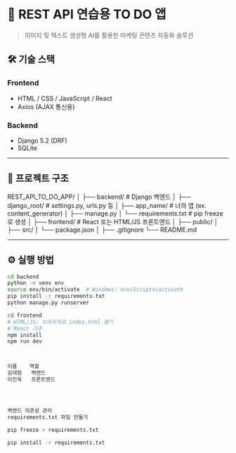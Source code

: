 # 🎯 REST API 연습용 TO DO 앱

> 이미지 및 텍스트 생성형 AI를 활용한 마케팅 콘텐츠 자동화 솔루션


## 🛠 기술 스택

### Frontend

- HTML / CSS / JavaScript / React
- Axios (AJAX 통신용)

### Backend

- Django 5.2 (DRF)
- SQLite


---

## 📁 프로젝트 구조

REST_API_TO_DO_APP/
│
├── backend/ # Django 백엔드
│ ├── django_root/ # settings.py, urls.py 등
│ ├── app_name/ # 너의 앱 (ex. content_generator)
│ ├── manage.py
│ └── requirements.txt # pip freeze로 생성
│
├── frontend/ # React 또는 HTML/JS 프론트엔드
│ ├── public/
│ ├── src/
│ └── package.json
│
├── .gitignore
└── README.md

---

## ⚙️ 실행 방법

```bash
cd backend
python -m venv env
source env/bin/activate  # Windows: env\Scripts\activate
pip install -r requirements.txt
python manage.py runserver

cd frontend
# HTML/JS: 브라우저로 index.html 열기
# React 기준
npm install
npm run dev



이름	  역할
김대원	  백엔드
이진욱	  프론트엔드




백엔드 의존성 관리
requirements.txt 파일 만들기

pip freeze > requirements.txt

pip install -r requirements.txt
```
